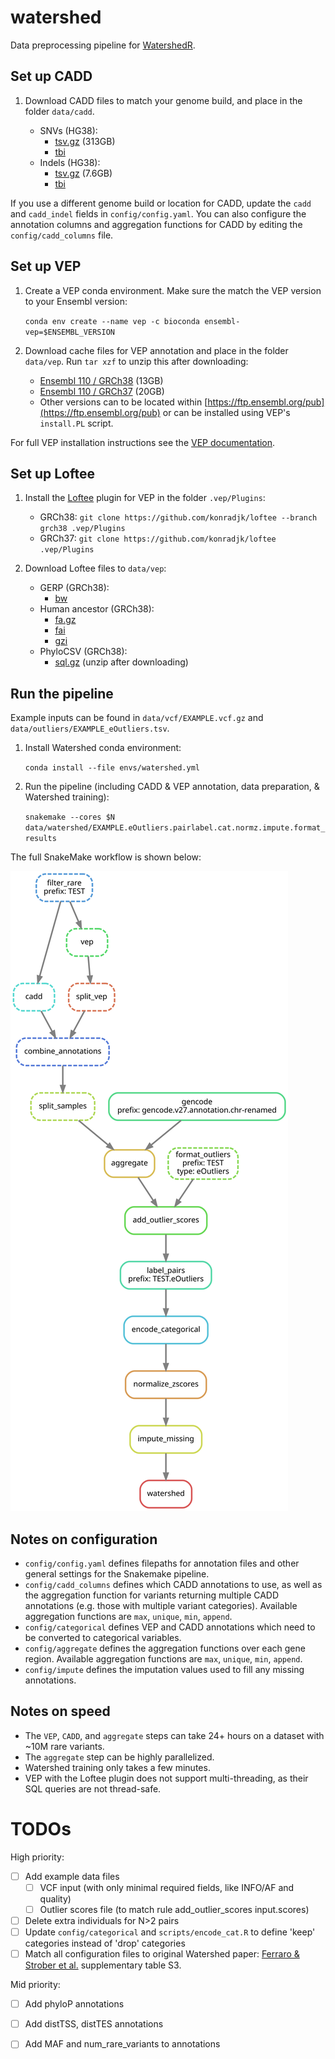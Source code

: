 # watershed
Data preprocessing pipeline for [WatershedR](https://github.com/nicolerg/WatershedR).

## Set up CADD
1. Download CADD files to match your genome build, and place in the folder `data/cadd`.

    - SNVs (HG38):
      - [tsv.gz](https://krishna.gs.washington.edu/download/CADD/v1.6/GRCh38/whole_genome_SNVs_inclAnno.tsv.gz) (313GB)
      - [tbi](https://krishna.gs.washington.edu/download/CADD/v1.6/GRCh38/whole_genome_SNVs_inclAnno.tsv.gz.tbi)
    - Indels (HG38):
      - [tsv.gz](https://krishna.gs.washington.edu/download/CADD/v1.6/GRCh38/whole_genome_SNVs_inclAnno.tsv.gz) (7.6GB)
      - [tbi](https://krishna.gs.washington.edu/download/CADD/v1.6/GRCh38/whole_genome_SNVs_inclAnno.tsv.gz.tbi)

If you use a different genome build or location for CADD, update the  `cadd` and `cadd_indel` fields in `config/config.yaml`. You can also configure the annotation columns and aggregation functions for CADD by editing the `config/cadd_columns` file.

## Set up VEP

1. Create a VEP conda environment. Make sure the match the VEP version to your Ensembl version:

    `conda env create --name vep -c bioconda ensembl-vep=$ENSEMBL_VERSION`

2. Download cache files for VEP annotation and place in the folder `data/vep`. Run `tar xzf` to unzip this after downloading:
    - [Ensembl 110 / GRCh38](https://ftp.ensembl.org/pub/release-110/variation/indexed_vep_cache/homo_sapiens_vep_110_GRCh38.tar.gz) (13GB)
    - [Ensembl 110 / GRCh37](https://ftp.ensembl.org/pub/release-110/variation/indexed_vep_cache/#:~:text=homo_sapiens_vep_110_GRCh37.tar.gz) (20GB)
    - Other versions can to be located within [https://ftp.ensembl.org/pub](https://ftp.ensembl.org/pub) or can be installed using VEP's `install.PL` script.

For full VEP installation instructions see the [VEP documentation](http://useast.ensembl.org/info/docs/tools/vep/script/vep_download.html).

## Set up Loftee

1. Install the [Loftee](https://github.com/konradjk/loftee) plugin for VEP in the folder `.vep/Plugins`:
    - GRCh38: `git clone https://github.com/konradjk/loftee --branch grch38 .vep/Plugins`
    - GRCh37: `git clone https://github.com/konradjk/loftee .vep/Plugins`

2. Download Loftee files to `data/vep`:
    - GERP (GRCh38):
      - [bw](https://personal.broadinstitute.org/konradk/loftee_data/GRCh38/gerp_conservation_scores.homo_sapiens.GRCh38.bw)
    - Human ancestor (GRCh38):
      - [fa.gz](https://personal.broadinstitute.org/konradk/loftee_data/GRCh38/human_ancestor.fa.gz)
      - [fai](https://personal.broadinstitute.org/konradk/loftee_data/GRCh38/human_ancestor.fa.gz.fai)
      - [gzi](https://personal.broadinstitute.org/konradk/loftee_data/GRCh38/human_ancestor.fa.gz.gzi)
    - PhyloCSV (GRCh38):
      - [sql.gz](https://personal.broadinstitute.org/konradk/loftee_data/GRCh38/loftee.sql.gz) (unzip after downloading)

## Run the pipeline

Example inputs can be found in `data/vcf/EXAMPLE.vcf.gz` and `data/outliers/EXAMPLE_eOutliers.tsv`.
1. Install Watershed conda environment:

    `conda install --file envs/watershed.yml`

2. Run the pipeline (including CADD & VEP annotation, data preparation, & Watershed training):

    `snakemake --cores $N data/watershed/EXAMPLE.eOutliers.pairlabel.cat.normz.impute.format_results`

The full SnakeMake workflow is shown below:

![DAG](docs/dag.svg?raw=true)

## Notes on configuration
- `config/config.yaml` defines filepaths for annotation files and other general settings for the Snakemake pipeline.
- `config/cadd_columns` defines which CADD annotations to use, as well as the aggregation function for variants returning multiple CADD annotations (e.g. those with multiple variant categories). Available aggregation functions are `max`, `unique`, `min`, `append`.
- `config/categorical` defines VEP and CADD annotations which need to be converted to categorical variables.
- `config/aggregate` defines the aggregation functions over each gene region. Available aggregation functions are `max`, `unique`, `min`, `append`.
- `config/impute` defines the imputation values used to fill any missing annotations.


## Notes on speed

- The `VEP`, `CADD`, and `aggregate` steps can take 24+ hours on a dataset with ~10M rare variants. 
- The `aggregate` step can be highly parallelized.
- Watershed training only takes a few minutes.
- VEP with the Loftee plugin does not support multi-threading, as their SQL queries are not thread-safe.

# TODOs

High priority:
- [ ] Add example data files
    * [ ] VCF input (with only minimal required fields, like INFO/AF and quality)
    * [ ] Outlier scores file (to match rule add_outlier_scores input.scores)
- [ ] Delete extra individuals for N>2 pairs
- [ ] Update `config/categorical` and `scripts/encode_cat.R` to define 'keep' categories instead of 'drop' categories
- [ ] Match all configuration files to original Watershed paper: [Ferraro & Strober et al.](https://www.ncbi.nlm.nih.gov/pmc/articles/PMC7646251/) supplementary table S3.

Mid priority:
- [ ] Add phyloP annotations
- [ ] Add distTSS, distTES annotations
- [ ] Add MAF and num_rare_variants to annotations

